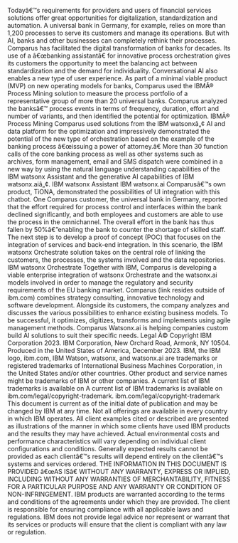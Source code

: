 ﻿Todayâ€™s requirements for providers and users of financial services solutions offer great opportunities for digitalization, standardization and automation. A universal bank in Germany, for example, relies on more than 1,200 processes to serve its customers and manage its operations. But with AI, banks and other businesses can completely rethink their processes. Comparus has facilitated the digital transformation of banks for decades. Its use of a â€œbanking assistantâ€ for innovative process orchestration gives its customers the opportunity to meet the balancing act between standardization and the demand for individuality. Conversational AI also enables a new type of user experience. As part of a minimal viable product (MVP) on new operating models for banks, Comparus used the IBMÂ® Process Mining solution to measure the process portfolio of a representative group of more than 20 universal banks. Comparus analyzed the banksâ€™ process events in terms of frequency, duration, effort and number of variants, and then identified the potential for optimization. IBMÂ® Process Mining Comparus used solutions from the IBM watsonxâ„¢ AI and data platform for the optimization and impressively demonstrated the potential of the new type of orchestration based on the example of the banking process â€œissuing a power of attorney.â€ More than 30 function calls of the core banking process as well as other systems such as archives, form management, email and SMS dispatch were combined in a new way by using the natural language understanding capabilities of the IBM watsonx Assistant and the generative AI capabilities of IBM watsonx.aiâ„¢. IBM watsonx Assistant IBM watsonx.ai Comparusâ€™s own product, TiONA, demonstrated the possibilities of UI integration with this chatbot. One Comparus customer, the universal bank in Germany, reported that the effort required for process control and interfaces within the bank declined significantly, and both employees and customers are able to use the process in the omnichannel. The overall effort in the bank has thus fallen by 50%â€”enabling the bank to counter the shortage of skilled staff. The next step is to develop a proof of concept (POC) that focuses on the integration of services and back-end integration. In this scenario, the IBM watsonx Orchestrate solution takes on the central role of linking the customers, the processes, the systems involved and the data repositories. IBM watsonx Orchestrate Together with IBM, Comparus is developing a viable enterprise integration of watsonx Orchestrate and the watsonx.ai models involved in order to manage the regulatory and security requirements of the EU banking market. Comparus (link resides outside of ibm.com) combines strategy consulting, innovative technology and software development. Alongside its customers, the company analyzes and discusses the various possibilities to enhance existing business models. To be successful, it optimizes, digitizes, transforms and implements using agile management methods. Comparus Watsonx.ai is helping companies custom build AI solutions to suit their specific needs. Legal Â© Copyright IBM Corporation 2023. IBM Corporation, New Orchard Road, Armonk, NY 10504. Produced in the United States of America, December 2023. IBM, the IBM logo, ibm.com, IBM Watson, watsonx, and watsonx.ai are trademarks or registered trademarks of International Business Machines Corporation, in the United States and/or other countries. Other product and service names might be trademarks of IBM or other companies. A current list of IBM trademarks is available on A current list of IBM trademarks is available on ibm.com/legal/copyright-trademark. ibm.com/legal/copyright-trademark This document is current as of the initial date of publication and may be changed by IBM at any time. Not all offerings are available in every country in which IBM operates. All client examples cited or described are presented as illustrations of the manner in which some clients have used IBM products and the results they may have achieved. Actual environmental costs and performance characteristics will vary depending on individual client configurations and conditions. Generally expected results cannot be provided as each clientâ€™s results will depend entirely on the clientâ€™s systems and services ordered. THE INFORMATION IN THIS DOCUMENT IS PROVIDED â€œAS ISâ€ WITHOUT ANY WARRANTY, EXPRESS OR IMPLIED, INCLUDING WITHOUT ANY WARRANTIES OF MERCHANTABILITY, FITNESS FOR A PARTICULAR PURPOSE AND ANY WARRANTY OR CONDITION OF NON-INFRINGEMENT. IBM products are warranted according to the terms and conditions of the agreements under which they are provided. The client is responsible for ensuring compliance with all applicable laws and regulations. IBM does not provide legal advice nor represent or warrant that its services or products will ensure that the client is compliant with any law or regulation.

